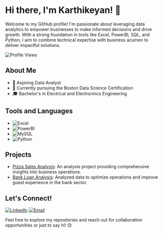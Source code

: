 # Hi there, I'm Karthikeyan! 👋

Welcome to my GitHub profile! I'm passionate about leveraging data analytics to empower businesses to make informed decisions and drive growth. With a strong foundation in tools like Excel, PowerBI, SQL, and Python, I aim to combine technical expertise with business acumen to deliver impactful solutions.

![Profile Views](https://komarev.com/ghpvc/?username=Karthikeyan-r-analyst&color=blueviolet)

## About Me

- 💼 Aspiring Data Analyst
- 🌱 Currently pursuing the Boston Data Science Certification
- 🎓 Bachelor's in Electrical and Electronincs Engineering

## Tools and Languages

- ![Excel](https://img.shields.io/badge/-Excel-217346?style=flat-square&logo=microsoft-excel&logoColor=white)
- ![PowerBI](https://img.shields.io/badge/-PowerBI-F2C811?style=flat-square&logo=powerbi&logoColor=black)
- ![MySQL](https://img.shields.io/badge/-MySQL-4479A1?style=flat-square&logo=mysql&logoColor=white)
- ![Python](https://img.shields.io/badge/-Python-3776AB?style=flat-square&logo=python&logoColor=white)



## Projects

- [Pizza Sales Analysis](https://github.com/karthikeyan-the-analyst/Pizza-Sales-Data-Analysis): An analysis project providing comprehensive insights into business operations.
- [Bank Loan Analysis](https://www.linkedin.com/posts/karthikeyan-r-analyst_github-karthik-vjaybank-loan-data-analysis-activity-7198579725227737088-iUHe?utm_source=share&utm_medium=member_desktop): Analyzed data to optimize operations and improve guest experience in the bank sector.


## Let's Connect!

[![LinkedIn](https://img.shields.io/badge/-LinkedIn-0077B5?style=flat-square&logo=linkedin&logoColor=white)](https://www.linkedin.com/in/karthikeyan-r-analyst/)
[![Email](https://img.shields.io/badge/-Email-D14836?style=flat-square&logo=gmail&logoColor=white)](mailto:rskarthik2002@gmail.com)

Feel free to explore my repositories and reach out for collaboration opportunities or just to say hi! 😊
